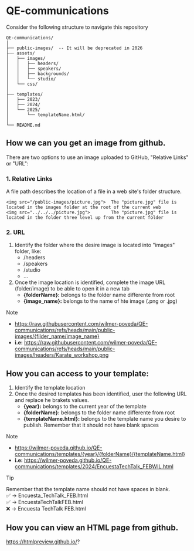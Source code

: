 # QE-communications

Consider the following structure to navigate this repository
```
QE-communications/
│
├── public-images/  -- It will be deprecated in 2026
├── assets/
│   ├── images/
│   │   ├── headers/
│   │   ├── speakers/
│   │   ├── backgrounds/
│   │   └── studio/
│   └── css/
│
├── templates/
│   ├── 2023/
│   ├── 2024/
│   └── 2025/
│       └── templateName.html/
│
└── README.md
```

## How we can you get an image from github.
There are two options to use an image uploaded to GitHub, "Relative Links" or "URL":

### 1. Relative Links
A file path describes the location of a file in a web site's folder structure.

```
<img src="/public-images/picture.jpg">  The "picture.jpg" file is located in the images folder at the root of the current web
<img src="../../../picture.jpg">        The "picture.jpg" file is located in the folder three level up from the current folder
```

### 2. URL 
1. Identify the folder where the desire image is located into "images" folder, like:
    - /headers
    - /speakers
    - /studio
    - ...
2. Once the image location is identified, complete the image URL (folder/image) to be able to open it in a new tab
    - **{folderName}:** belongs to the folder name differente from root
    - **{image_name}:** belongs to the name of hte image (.png or .jpg)
> [!NOTE]
> - https://raw.githubusercontent.com/wilmer-poveda/QE-communications/refs/heads/main/public-images/{filder_name/image_name}
> - **i.e:** https://raw.githubusercontent.com/wilmer-poveda/QE-communications/refs/heads/main/public-images/headers/Karate_workshop.png


## How you can access to your template:
1. Identify the template location
2. Once the desired templates has been identified, user the following URL and replace he brakets values.
    - **{year}:** belongs to the current year of the template
    - **{folderName}:** belongs to the folder name differente from root
    - **{templateName.html}:** belongs to the template name you desire to publish. Remember that it should not have blank spaces
> [!NOTE]
> - https://wilmer-poveda.github.io/QE-communications/templates/{year}/{folderName}/{templateName.html}
> - **i.e:** https://wilmer-poveda.github.io/QE-communications/templates/2024/EncuestaTechTalk_FEBWIL.html


> [!TIP]
> Remember that the template name should not have spaces in blank.\
> :white_check_mark:	 -> Encuesta_TechTalk_FEB.html\
> :white_check_mark:	 -> EncuestaTechTalkFEB.html\
> :x:  -> Encuesta TechTalk FEB.html
    

## How you can view an HTML page from github.
https://htmlpreview.github.io/?
